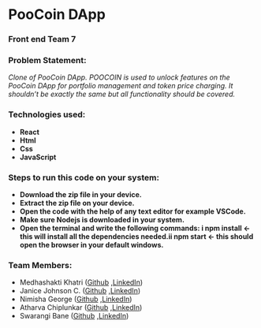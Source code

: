 
# PooCoin DApp

### Front end Team 7

### Problem Statement:
*Clone of PooCoin DApp. POOCOIN is used to unlock features on the PooCoin DApp for portfolio management and token price charging. It shouldn’t be exactly the same but all functionality should be covered.*

### Technologies used: 
- **React** 
- **Html** 
- **Css** 
- **JavaScript** 


### Steps to run this code on your system:
- **Download the zip file in your device.**
- **Extract the zip file on your device.**
- **Open the code with the help of any text editor for example VSCode.**
- **Make sure Nodejs is downloaded in your system.**
- **Open the terminal and write the following commands:  i npm install <- this will install all the dependencies needed.ii npm start <- this should open the browser in your default windows.**


### Team Members:  
- Medhashakti Khatri ([Github](https://github.com/medhhaa ) ,[LinkedIn]( https://www.linkedin.com/in/medha-khatri-354241200/ ))
- Janice Johnson C. ([Github]( https://github.com/Janice-Johnson07 ) ,[LinkedIn]( https://www.linkedin.com/in/janice-johnson-b09302221/ ))
- Nimisha George ([Github](  https://github.com/NimishaGeorge18 ) ,[LinkedIn]( https://www.linkedin.com/in/nimisha-george-518990195/ ))
- Atharva Chiplunkar ([Github](  https://github.com/AtharvaChiplunkar12  ) ,[LinkedIn]( https://www.linkedin.com/in/atharva-chiplunkar-873b75211 ))
- Swarangi Bane ([Github]( https://github.com/Swara2607 ) ,[LinkedIn]( https://www.linkedin.com/in/swarangi-bane-26s ))










